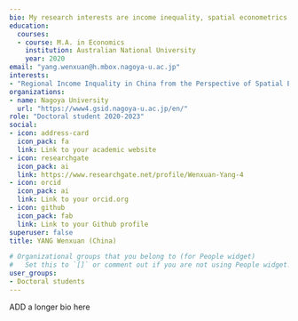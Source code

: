 ```yaml
---
bio: My research interests are income inequality, spatial econometrics.
education:
  courses:
  - course: M.A. in Economics
    institution: Australian National University
    year: 2020
email: "yang.wenxuan@h.mbox.nagoya-u.ac.jp"
interests:
- "Regional Income Inquality in China from the Perspective of Spatial Economics"
organizations:
- name: Nagoya University
  url: "https://www4.gsid.nagoya-u.ac.jp/en/"
role: "Doctoral student 2020-2023"
social:
- icon: address-card
  icon_pack: fa
  link: Link to your academic website
- icon: researchgate
  icon_pack: ai
  link: https://www.researchgate.net/profile/Wenxuan-Yang-4
- icon: orcid
  icon_pack: ai
  link: Link to your orcid.org
- icon: github
  icon_pack: fab
  link: Link to your Github profile
superuser: false
title: YANG Wenxuan (China)

# Organizational groups that you belong to (for People widget)
#   Set this to `[]` or comment out if you are not using People widget.
user_groups:
- Doctoral students
---
```


ADD a longer bio here
